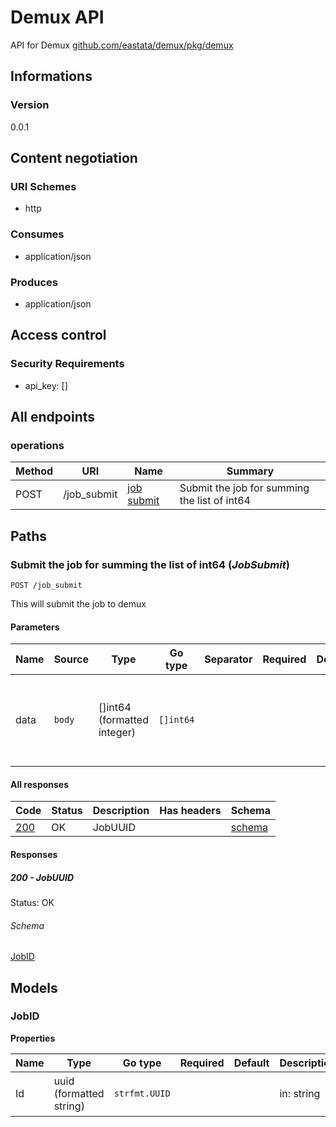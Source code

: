 


# Demux API
API for Demux [github.com/eastata/demux/pkg/demux](https://github.com/eastata/demux/tree/main/pkg/demux)
  

## Informations

### Version

0.0.1

## Content negotiation

### URI Schemes
  * http

### Consumes
  * application/json

### Produces
  * application/json

## Access control

### Security Requirements
  * api_key: []

## All endpoints

###  operations

| Method  | URI     | Name   | Summary |
|---------|---------|--------|---------|
| POST | /job_submit | [job submit](#job-submit) | Submit the job for summing the list of int64 |
  


## Paths

### <span id="job-submit"></span> Submit the job for summing the list of int64 (*JobSubmit*)

```
POST /job_submit
```

This will submit the job to demux

#### Parameters

| Name | Source | Type | Go type | Separator | Required | Default | Description |
|------|--------|------|---------|-----------| :------: |---------|-------------|
| data | `body` | []int64 (formatted integer) | `[]int64` | |  | | Send a json body in a request with a key "data" that must be a list of int64 |

#### All responses
| Code | Status | Description | Has headers | Schema |
|------|--------|-------------|:-----------:|--------|
| [200](#job-submit-200) | OK | JobUUID |  | [schema](#job-submit-200-schema) |

#### Responses


##### <span id="job-submit-200"></span> 200 - JobUUID
Status: OK

###### <span id="job-submit-200-schema"></span> Schema
   
  

[JobID](#job-id)

## Models

### <span id="job-id"></span> JobID


  



**Properties**

| Name | Type | Go type | Required | Default | Description | Example |
|------|------|---------|:--------:| ------- |-------------|---------|
| Id | uuid (formatted string)| `strfmt.UUID` |  | | in: string | `{\"id\": \"75a9e835-5cd6-4499-bd2a-a066e335b963\"}` |


